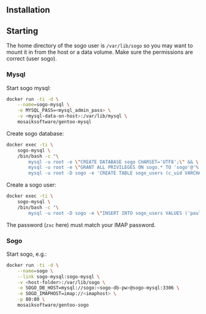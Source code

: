 ## Installation

## Starting

The home directory of the sogo user is `/var/lib/sogo` so you may want to
mount it in from the host or a data volume. Make sure the permissions
are correct (user sogo).

### Mysql

Start sogo mysql:

```sh
docker run -ti -d \
	--name=sogo-mysql \
	-e MYSQL_PASS=<mysql_admin_pass> \
	-v <mysql-data-on-host>:/var/lib/mysql \
	mosaiksoftware/gentoo-mysql
```

Create sogo database:

```sh
docker exec -ti \
	sogo-mysql \
	/bin/bash -c "\
		mysql -u root -e \"CREATE DATABASE sogo CHARSET='UTF8';\" && \
		mysql -u root -e \"GRANT ALL PRIVILEGES ON sogo.* TO 'sogo'@'%' IDENTIFIED BY '<sogo-db-pw>';\" && \
		mysql -u root -D sogo -e 'CREATE TABLE sogo_users (c_uid VARCHAR(10) PRIMARY KEY, c_name VARCHAR(10), c_password VARCHAR(32), c_cn VARCHAR(128), mail VARCHAR(128));'"
```

Create a sogo user:
```sh
docker exec -ti \
	sogo-mysql \
	/bin/bash -c "\
		mysql -u root -D sogo -e \"INSERT INTO sogo_users VALUES ('paul', 'paul', MD5('zxc'), 'Paul Example', 'paul@example.com');\""
```

The password (`zxc` here) must match your IMAP password.

### Sogo

Start sogo, e.g.:
```sh
docker run -ti -d \
	--name=sogo \
	--link sogo-mysql:sogo-mysql \
	-v <host-folder>:/var/lib/sogo \
	-e SOGO_DB_HOST=mysql://sogo:<sogo-db-pw>@sogo-mysql:3306 \
	-e SOGO_IMAPHOST=imap://<imaphost> \
	-p 80:80 \
	mosaiksoftware/gentoo-sogo
```
